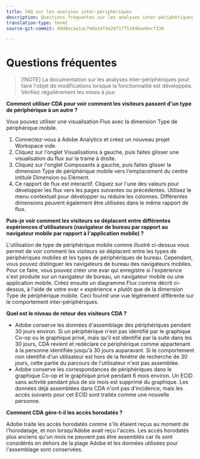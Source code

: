 ```yaml
---
title: FAQ sur les analyses inter-périphériques
description: Questions fréquentes sur les analyses inter-périphériques
translation-type: tm+mt
source-git-commit: 40d8ecae1ac7e0a1df4a2df17f5104bee6ecf336

---
```



# Questions fréquentes

> [!NOTE] La documentation sur les analyses inter-périphériques peut faire l'objet de modifications lorsque la fonctionnalité est développée. Vérifiez régulièrement les mises à jour.

**Comment utiliser CDA pour voir comment les visiteurs passent d'un type de périphérique à un autre ?**

Vous pouvez utiliser une visualisation Flux avec la dimension Type de périphérique mobile.

1. Connectez-vous à Adobe Analytics et créez un nouveau projet Workspace vide.
2. Cliquez sur l'onglet Visualisations à gauche, puis faites glisser une visualisation du flux sur la trame à droite.
3. Cliquez sur l'onglet Composants à gauche, puis faites glisser la dimension Type de périphérique mobile vers l'emplacement du centre intitulé Dimension ou Elément.
4. Ce rapport de flux est interactif. Cliquez sur l'une des valeurs pour développer les flux vers les pages suivantes ou précédentes. Utilisez le menu contextuel pour développer ou réduire les colonnes. Différentes dimensions peuvent également être utilisées dans le même rapport de flux.

**Puis-je voir comment les visiteurs se déplacent entre différentes expériences d'utilisateurs (navigateur de bureau par rapport au navigateur mobile par rapport à l'application mobile) ?**

L'utilisation de type de périphérique mobile comme illustré ci-dessus vous permet de voir comment les visiteurs se déplacent entre les types de périphériques mobiles et les types de périphériques de bureau. Cependant, vous pouvez distinguer les navigateurs de bureau des navigateurs mobiles. Pour ce faire, vous pouvez créer une evar qui enregistre si l'expérience s'est produite sur un navigateur de bureau, un navigateur mobile ou une application mobile. Créez ensuite un diagramme Flux comme décrit ci-dessus, à l'aide de votre evar « expérience » plutôt que de la dimension Type de périphérique mobile. Ceci fournit une vue légèrement différente sur le comportement inter-périphériques.

**Quel est le niveau de retour des visiteurs CDA ?**

* Adobe conserve les données d'assemblage des périphériques pendant 30 jours environ. Si un périphérique n'est pas identifié par le graphique Co-op ou le graphique privé, mais qu'il est identifié par la suite dans les 30 jours, CDA revient et redéclare ce périphérique comme appartenant à la personne identifiée jusqu'à 30 jours auparavant. Si le comportement non identifié d'un utilisateur est hors de la fenêtre de recherche de 30 jours, cette partie du parcours de l'utilisateur n'est pas assemblée.
* Adobe conserve les correspondances de périphériques dans le graphique Co-op et le graphique privé pendant 6 mois environ. Un ECID sans activité pendant plus de six mois est supprimé du graphique. Les données déjà assemblées dans CDA n'ont pas d'incidence, mais les accès suivants pour cet ECID sont traités comme une nouvelle personne.

**Comment CDA gère-t-il les accès horodatés ?**

Adobe traite les accès horodatés comme s'ils étaient reçus au moment de l'horodatage, et non lorsqu'Adobe avait reçu l'accès. Les accès horodatés plus anciens qu'un mois ne peuvent pas être assemblés car ils sont considérés en dehors de la plage Adobe et les données utilisées pour l'assemblage sont conservées.
